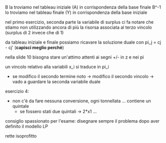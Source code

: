 B la troviamo nel tableau iniziale (A) in corrispondenza della base finale
B^-1 lo troviamo nel tableau finale (Y) in corrispondenza della base iniziale

nel primo esercizio, seconda parte la variabile di surplus ci fa notare che stiamo non utilizzando ancora di più la risorsa associata al terzo vincolo (surplus di 2 invece che di 1)


da tableau iniziale e finale possiamo ricavare la soluzione duale con pi_j = cj - cj'  (**capisci meglio perchè**)

nella slide 10 bisogna stare un'attimo attenti ai segni +/- in z e nei pi

un vincolo relativo alla variabili x_i si traduce in pi_i
- se modifico il secondo termine noto -> modifico il secondo vincolo -> vado a guardare la seconda variabile duale


esercizio 4:
- non c'è da fare nessuna conversione, ogni tonnellata ... contiene un quintale 
    - se fossero stati due quintali -> 2*x1 ...

consiglio spassionato per l'esame: disegnare sempre il problema dopo aver definito il modello LP

rette isoprofitto